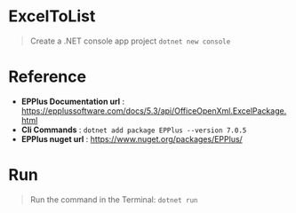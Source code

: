 # ExcelToList
> Create a .NET console app project ```dotnet new console```

# Reference
   - **EPPlus Documentation url** :  https://epplussoftware.com/docs/5.3/api/OfficeOpenXml.ExcelPackage.html
   - **Cli Commands** : ```dotnet add package EPPlus --version 7.0.5```
   - **EPPlus nuget url** : https://www.nuget.org/packages/EPPlus/

# Run

> Run the command in the Terminal: ```dotnet run```